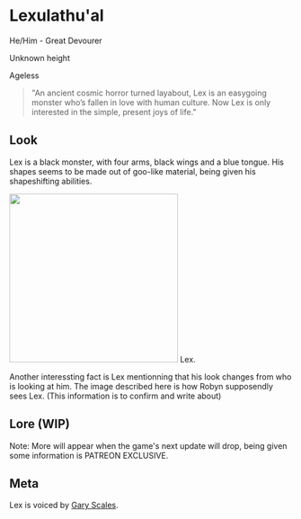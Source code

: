 # Lexulathu'al
He/Him - Great Devourer

Unknown height

Ageless

> "An ancient cosmic horror turned layabout, Lex is an easygoing monster who’s fallen in love with human culture. Now Lex is only interested in the simple, present joys of life."

## Look
Lex is a black monster, with four arms, black wings and a blue tongue. His shapes seems to be made out of goo-like material, being given his shapeshifting abilities.

<img src="https://www.cryptidcrush.com/assets/images/image14.png?v=5fd43f5e" width="300">
Lex.

Another interessting fact is Lex mentionning that his look changes from who is looking at him. The image described here is how Robyn supposendly sees Lex.
(This information is to confirm and write about)

## Lore (WIP)

Note: More will appear when the game's next update will drop, being given some information is PATREON EXCLUSIVE.

## Meta
Lex is voiced by [Gary Scales](https://x.com/GL_SCALES615).
